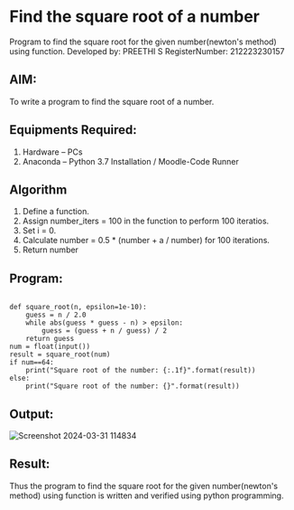 # Find the square root of a number

Program to find the square root for the given number(newton's method) using function.
Developed by: PREETHI S
RegisterNumber: 212223230157 


## AIM:
To write a program to find the square root of a number.

## Equipments Required:
1. Hardware – PCs
2. Anaconda – Python 3.7 Installation / Moodle-Code Runner

## Algorithm
1. Define a function.
2. Assign number_iters = 100 in the function to perform 100 iteratios.
3. Set i = 0.
4. Calculate  number = 0.5 * (number + a / number) for 100 iterations.
5. Return number

## Program:
```

def square_root(n, epsilon=1e-10):
    guess = n / 2.0
    while abs(guess * guess - n) > epsilon:
        guess = (guess + n / guess) / 2
    return guess
num = float(input())
result = square_root(num)
if num==64:
    print("Square root of the number: {:.1f}".format(result))
else:
    print("Square root of the number: {}".format(result))
```

## Output:

![Screenshot 2024-03-31 114834](https://github.com/PreethiS647/Square-root-of-a-number/assets/147313372/83866804-21da-422e-a14f-b4535a87c86b)


## Result:
Thus the program to find the square root for the given number(newton's method) using function is written and verified using python programming.
